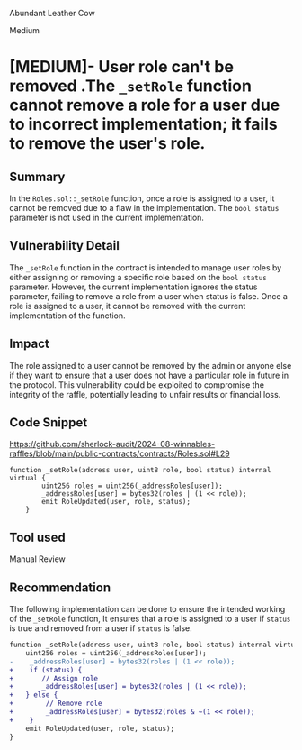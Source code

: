 Abundant Leather Cow

Medium

# [MEDIUM]- User role can't be removed .The `_setRole` function cannot remove a role for a user due to incorrect implementation; it fails to remove the user's role.

## Summary
In the `Roles.sol::_setRole` function, once a role is assigned to a user, it cannot be removed due to a flaw in the implementation.
The `bool status` parameter is not used in the current implementation.

## Vulnerability Detail

The `_setRole` function in the contract is intended to manage user roles by either assigning or removing a specific role based on the `bool status` parameter. However, the current implementation ignores the status parameter, failing to remove a role from a user when status is false.
Once a role is assigned to a user, it cannot be removed with the current implementation of the function.

## Impact
The role assigned to a user cannot be removed by the admin or anyone else if they want to ensure that a user does not have a particular role in future in the protocol.
This vulnerability could be exploited to compromise the integrity of the raffle, potentially leading to unfair results or financial loss.

## Code Snippet
https://github.com/sherlock-audit/2024-08-winnables-raffles/blob/main/public-contracts/contracts/Roles.sol#L29
```solidity
function _setRole(address user, uint8 role, bool status) internal virtual {
        uint256 roles = uint256(_addressRoles[user]);
        _addressRoles[user] = bytes32(roles | (1 << role));
        emit RoleUpdated(user, role, status);
    }
```
## Tool used

Manual Review

## Recommendation
The following implementation can be done to ensure the intended working of the `_setRole` function, It ensures that a role is assigned to a user if `status` is true and removed from a user if `status` is false.

```diff
function _setRole(address user, uint8 role, bool status) internal virtual {
    uint256 roles = uint256(_addressRoles[user]);
-    _addressRoles[user] = bytes32(roles | (1 << role));
+    if (status) {
+       // Assign role
+       _addressRoles[user] = bytes32(roles | (1 << role));
+   } else {
+        // Remove role
+        _addressRoles[user] = bytes32(roles & ~(1 << role));
+    }
    emit RoleUpdated(user, role, status);
}
```